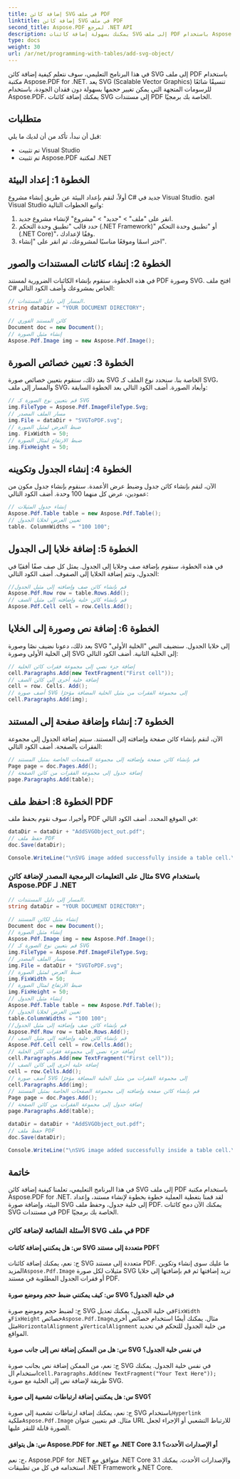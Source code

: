 ```yaml
---
title: إضافة كائن SVG في ملف PDF
linktitle: إضافة كائن SVG في ملف PDF
second_title: Aspose.PDF لمرجع .NET API
description: يمكنك بسهولة إضافة كائنات SVG إلى ملف PDF باستخدام Aspose.PDF لـ .NET.
type: docs
weight: 30
url: /ar/net/programming-with-tables/add-svg-object/
---
```

في هذا البرنامج التعليمي، سوف نتعلم كيفية إضافة كائن SVG إلى ملف PDF باستخدام مكتبة Aspose.PDF for .NET. يعد SVG (Scalable Vector Graphics) تنسيقًا شائعًا للرسومات المتجهة التي يمكن تغيير حجمها بسهولة دون فقدان الجودة. باستخدام Aspose.PDF، يمكنك إضافة كائنات SVG إلى مستندات PDF الخاصة بك برمجيًا.

## متطلبات

قبل أن نبدأ، تأكد من أن لديك ما يلي:

- تم تثبيت Visual Studio
- تم تثبيت Aspose.PDF لمكتبة .NET

## الخطوة 1: إعداد البيئة

أولاً، لنقم بإعداد البيئة عن طريق إنشاء مشروع C# جديد في Visual Studio. افتح Visual Studio واتبع الخطوات التالية:

1. انقر على "ملف" > "جديد" > "مشروع" لإنشاء مشروع جديد.
2. حدد قالب "تطبيق وحدة التحكم (.NET Framework)" أو "تطبيق وحدة التحكم (.NET Core)"، وفقًا لإعدادك.
3. اختر اسمًا وموقعًا مناسبًا لمشروعك، ثم انقر على "إنشاء".

## الخطوة 2: إنشاء كائنات المستندات والصور

في هذه الخطوة، سنقوم بإنشاء الكائنات الضرورية لمستند PDF وصورة SVG. افتح ملف C# الخاص بمشروعك وأضف الكود التالي:

```csharp
// المسار إلى دليل المستندات.
string dataDir = "YOUR DOCUMENT DIRECTORY";

// كائن المستند الفوري
Document doc = new Document();
// إنشاء مثيل الصورة
Aspose.Pdf.Image img = new Aspose.Pdf.Image();
```

## الخطوة 3: تعيين خصائص الصورة

بعد ذلك، سنقوم بتعيين خصائص صورة SVG الخاصة بنا. سنحدد نوع الملف كـ SVG، والمسار إلى ملف SVG، وأبعاد الصورة. أضف الكود التالي بعد الخطوة السابقة:

```csharp
// قم بتعيين نوع الصورة كـ SVG
img.FileType = Aspose.Pdf.ImageFileType.Svg;
// مسار الملف المصدر
img.File = dataDir + "SVGToPDF.svg";
// ضبط العرض لمثيل الصورة
img. FixWidth = 50;
// ضبط الارتفاع لمثال الصورة
img.FixHeight = 50;
```

## الخطوة 4: إنشاء الجدول وتكوينه

الآن، لنقم بإنشاء كائن جدول وضبط عرض الأعمدة. سنقوم بإنشاء جدول مكون من عمودين، عرض كل منهما 100 وحدة. أضف الكود التالي:

```csharp
// إنشاء جدول المثيلات
Aspose.Pdf.Table table = new Aspose.Pdf.Table();
// تعيين العرض لخلايا الجدول
table. ColumnWidths = "100 100";
```

## الخطوة 5: إضافة خلايا إلى الجدول

في هذه الخطوة، سنقوم بإضافة صف وخلايا إلى الجدول. يمثل كل صف صفًا أفقيًا في الجدول، وتتم إضافة الخلايا إلى الصفوف. أضف الكود التالي:

```csharp
//قم بإنشاء كائن صف وإضافته إلى مثيل الجدول
Aspose.Pdf.Row row = table.Rows.Add();
// قم بإنشاء كائن خلية وإضافته إلى مثيل الصف
Aspose.Pdf.Cell cell = row.Cells.Add();
```

## الخطوة 6: إضافة نص وصورة إلى الخلايا

بعد ذلك، دعونا نضيف نصًا وصورة SVG إلى خلايا الجدول. سنضيف النص "الخلية الأولى" إلى الخلية الأولى وصورة SVG إلى الخلية الثانية. أضف الكود التالي:

```csharp
// إضافة جزء نصي إلى مجموعة فقرات كائن الخلية
cell.Paragraphs.Add(new TextFragment("First cell"));
// إضافة خلية أخرى إلى كائن الصف
cell = row. Cells. Add();
// أضف صورة SVG إلى مجموعة الفقرات من مثيل الخلية المضافة مؤخرًا
cell.Paragraphs.Add(img);
```

## الخطوة 7: إنشاء وإضافة صفحة إلى المستند

الآن، لنقم بإنشاء كائن صفحة وإضافته إلى المستند. سيتم إضافة الجدول إلى مجموعة الفقرات بالصفحة. أضف الكود التالي:

```csharp
// قم بإنشاء كائن صفحة وإضافته إلى مجموعة الصفحات الخاصة بمثيل المستند
Page page = doc.Pages.Add();
// إضافة جدول إلى مجموعة الفقرات من كائن الصفحة
page.Paragraphs.Add(table);
```

## الخطوة 8: احفظ ملف PDF

وأخيرا، سوف نقوم بحفظ ملف PDF في الموقع المحدد. أضف الكود التالي:

```csharp
dataDir = dataDir + "AddSVGObject_out.pdf";
// حفظ ملف PDF
doc.Save(dataDir);

Console.WriteLine("\nSVG image added successfully inside a table cell.\nFile saved at " + dataDir);
```

### مثال على التعليمات البرمجية المصدر لإضافة كائن SVG باستخدام Aspose.PDF لـ .NET

```csharp
// المسار إلى دليل المستندات.
string dataDir = "YOUR DOCUMENT DIRECTORY";

// إنشاء مثيل لكائن المستند
Document doc = new Document();
// إنشاء مثيل الصورة
Aspose.Pdf.Image img = new Aspose.Pdf.Image();
// قم بتعيين نوع الصورة كـ SVG
img.FileType = Aspose.Pdf.ImageFileType.Svg;
// مسار الملف المصدر
img.File = dataDir + "SVGToPDF.svg";
// ضبط العرض لمثيل الصورة
img.FixWidth = 50;
// ضبط الارتفاع لمثال الصورة
img.FixHeight = 50;
// إنشاء مثيل الجدول
Aspose.Pdf.Table table = new Aspose.Pdf.Table();
// تعيين العرض لخلايا الجدول
table.ColumnWidths = "100 100";
//قم بإنشاء كائن صف وإضافته إلى مثيل الجدول
Aspose.Pdf.Row row = table.Rows.Add();
// قم بإنشاء كائن خلية وإضافته إلى مثيل الصف
Aspose.Pdf.Cell cell = row.Cells.Add();
// إضافة جزء نصي إلى مجموعة فقرات كائن الخلية
cell.Paragraphs.Add(new TextFragment("First cell"));
// إضافة خلية أخرى إلى كائن الصف
cell = row.Cells.Add();
// أضف صورة SVG إلى مجموعة الفقرات من مثيل الخلية المضافة مؤخرًا
cell.Paragraphs.Add(img);
// قم بإنشاء كائن صفحة وإضافته إلى مجموعة الصفحات الخاصة بمثيل المستند
Page page = doc.Pages.Add();
// إضافة جدول إلى مجموعة الفقرات من كائن الصفحة
page.Paragraphs.Add(table);

dataDir = dataDir + "AddSVGObject_out.pdf";
// حفظ ملف PDF
doc.Save(dataDir);

Console.WriteLine("\nSVG image added successfully inside a table cell.\nFile saved at " + dataDir);            
```

## خاتمة

في هذا البرنامج التعليمي، تعلمنا كيفية إضافة كائن SVG إلى ملف PDF باستخدام مكتبة Aspose.PDF for .NET. لقد قمنا بتغطية العملية خطوة بخطوة لإنشاء مستند، وإعداد البيئة، وإضافة صورة SVG إلى خلية جدول، وحفظ ملف PDF. يمكنك الآن دمج كائنات SVG في مستندات PDF الخاصة بك برمجيًا.

### الأسئلة الشائعة لإضافة كائن SVG في ملف PDF

#### س: هل يمكنني إضافة كائنات SVG متعددة إلى مستند PDF؟

 ج: نعم، يمكنك إضافة كائنات SVG متعددة إلى مستند PDF. ما عليك سوى إنشاء وتكوين المزيد`Aspose.Pdf.Image` مثيلات لكل صورة SVG تريد إضافتها ثم قم بإضافتها إلى خلايا أو فقرات الجدول المطلوبة في مستند PDF.

#### س: كيف يمكنني ضبط حجم وموضع صورة SVG في خلية الجدول؟

 ج: لضبط حجم وموضع صورة SVG في خلية الجدول، يمكنك تعديل`FixWidth` و`FixHeight` خصائص`Aspose.Pdf.Image`مثال. يمكنك أيضًا استخدام خصائص أخرى مثل`HorizontalAlignment` و`VerticalAlignment` من خلية الجدول للتحكم في تحديد المواقع.

#### س: هل من الممكن إضافة نص إلى جانب صورة SVG في نفس خلية الجدول؟

 ج: نعم، من الممكن إضافة نص بجانب صورة SVG في نفس خلية الجدول. يمكنك استخدام ال`cell.Paragraphs.Add(new TextFragment("Your Text Here"));` طريقة لإضافة نص إلى الخلية مع صورة SVG.

#### س: هل يمكنني إضافة ارتباطات تشعبية إلى صورة SVG؟

 ج: نعم، يمكنك إضافة ارتباطات تشعبية إلى صورة SVG باستخدام`Hyperlink` ملكية`Aspose.Pdf.Image` مثال. قم بتعيين عنوان URL للارتباط التشعبي أو الإجراء لجعل الصورة قابلة للنقر عليها.

#### س: هل يتوافق Aspose.PDF for .NET مع .NET Core 3.1 أو الإصدارات الأحدث؟

ج: نعم، Aspose.PDF for .NET متوافق مع .NET Core 3.1 والإصدارات الأحدث. يمكنك استخدامه في كل من تطبيقات .NET Framework و.NET Core.